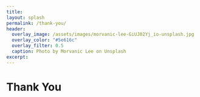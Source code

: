 ```yaml
---
title: 
layout: splash
permalink: /thank-you/
header:
  overlay_image: /assets/images/morvanic-lee-GiUJ02Yj_io-unsplash.jpg
  overlay_color: "#5e616c"
  overlay_filter: 0.5  
  caption: Photo by Morvanic Lee on Unsplash
excerpt:
---
```


# Thank You
